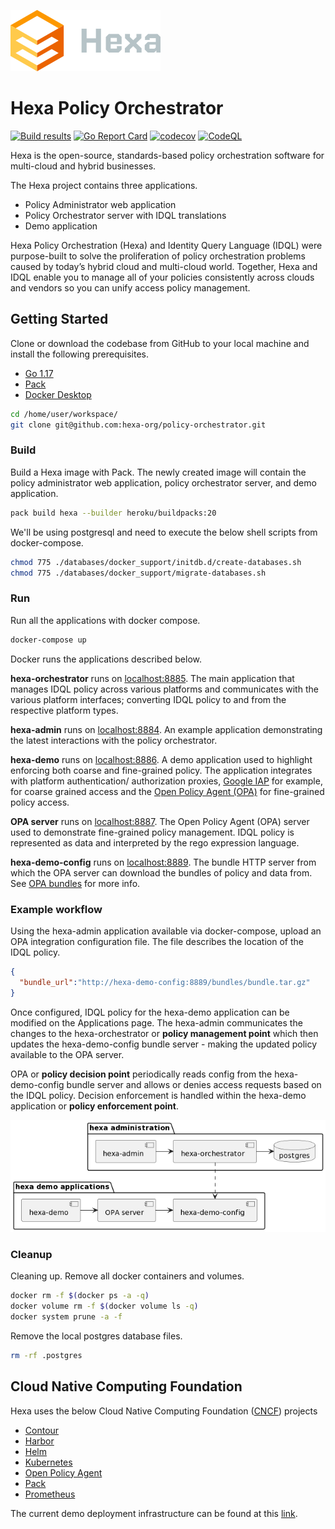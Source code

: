 ![hexa-logo](docs/img/hexa-logo.svg)

# Hexa Policy Orchestrator

[![Build results](https://github.com/hexa-org/policy-orchestrator/workflows/build/badge.svg)](https://github.com/hexa-org/policy-orchestrator/actions)
[![Go Report Card](https://goreportcard.com/badge/hexa-org/policy-orchestrator)](https://goreportcard.com/report/hexa-org/policy-orchestrator)
[![codecov](https://codecov.io/gh/hexa-org/policy-orchestrator/branch/main/graph/badge.svg)](https://codecov.io/gh/hexa-org/policy-orchestrator)
[![CodeQL](https://github.com/hexa-org/policy-orchestrator/actions/workflows/codeql-analysis.yml/badge.svg)](https://github.com/hexa-org/policy-orchestrator/actions/workflows/codeql-analysis.yml)

Hexa is the open-source, standards-based policy orchestration software for multi-cloud and hybrid businesses.

The Hexa project contains three applications.
* Policy Administrator web application
* Policy Orchestrator server with IDQL translations
* Demo application

Hexa Policy Orchestration (Hexa) and Identity Query Language (IDQL) were purpose-built to solve the proliferation of
policy orchestration problems caused by today’s hybrid cloud and multi-cloud world. Together, Hexa and IDQL enable you
to manage all of your policies consistently across clouds and vendors so you can unify access policy management.

## Getting Started

Clone or download the codebase from GitHub to your local machine and install the following prerequisites.

* [Go 1.17](https://go.dev)
* [Pack](https://buildpacks.io)
* [Docker Desktop](https://www.docker.com/products/docker-desktop)

```bash
cd /home/user/workspace/
git clone git@github.com:hexa-org/policy-orchestrator.git
```

### Build

Build a Hexa image with Pack. The newly created image will contain the policy
administrator web application, policy orchestrator server, and demo application.

```bash
pack build hexa --builder heroku/buildpacks:20
```

We'll be using postgresql and need to execute the below shell scripts from docker-compose.

```bash
chmod 775 ./databases/docker_support/initdb.d/create-databases.sh
chmod 775 ./databases/docker_support/migrate-databases.sh
```

### Run

Run all the applications with docker compose.

```bash
docker-compose up
```

Docker runs the applications described below.

**hexa-orchestrator** runs on [localhost:8885](http://localhost:8885/health). The main application
that manages IDQL policy across various platforms and communicates with the various platform interfaces;
converting IDQL policy to and from the respective platform types.

**hexa-admin** runs on [localhost:8884](http://localhost:8884/). An example application
demonstrating the latest interactions with the policy orchestrator.

**hexa-demo** runs on [localhost:8886](http://localhost:8886/). A demo application used to highlight
enforcing both coarse and fine-grained policy. The application integrates with platform
authentication/ authorization proxies, [Google IAP](https://cloud.google.com/iap) for example,
for coarse grained access and the [Open Policy Agent (OPA)](https://www.openpolicyagent.org/)
for fine-grained policy access.

**OPA server** runs on [localhost:8887](http://localhost:8887/). The Open Policy Agent (OPA) server used to 
demonstrate fine-grained policy management. IDQL policy is represented as data and interpreted by
the rego expression language.

**hexa-demo-config** runs on [localhost:8889](http://localhost:8889/health). The bundle HTTP server from which the
OPA server can download the bundles of policy and data from. See [OPA bundles][opa-bundles] for more info.

### Example workflow

Using the hexa-admin application available via docker-compose, upload an OPA integration
configuration file. The file describes the location of the IDQL policy.

```json
{
  "bundle_url":"http://hexa-demo-config:8889/bundles/bundle.tar.gz"
}
```

Once configured, IDQL policy for the hexa-demo application can be modified on
the Applications page. The hexa-admin communicates the changes to the
hexa-orchestrator or **policy management point** which then updates the hexa-demo-config bundle server -
making the updated policy available to the OPA server.

OPA or **policy decision point** periodically reads config from the hexa-demo-config bundle
server and allows or denies access requests based on the IDQL policy.
Decision enforcement is handled within the hexa-demo application or **policy enforcement point**.

![Hexa Demo Architecture](docs/img/Hexa-Demo-Architecture.png "hexa demo architecture")

### Cleanup

Cleaning up. Remove all docker containers and volumes.

```bash
docker rm -f $(docker ps -a -q)
docker volume rm -f $(docker volume ls -q)
docker system prune -a -f
```

Remove the local postgres database files.

```bash
rm -rf .postgres
```

## Cloud Native Computing Foundation

Hexa uses the below Cloud Native Computing Foundation ([CNCF](https://www.cncf.io/)) projects

* [Contour](https://projectcontour.io/)
* [Harbor](https://goharbor.io/)
* [Helm](https://helm.sh/)
* [Kubernetes](https://kubernetes.io/)
* [Open Policy Agent](https://www.openpolicyagent.org/)
* [Pack](https://buildpacks.io/)
* [Prometheus](https://prometheus.io/)

The current demo deployment infrastructure can be found at this [link](infrastructure/README.md).

[opa-bundles]: https://www.openpolicyagent.org/docs/latest/management-bundles/
